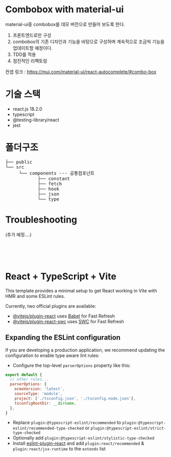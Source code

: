 # Combobox with material-ui
material-ui중 combobox를 데모 버전으로 만들어 보도록 한다. 

1. 프론트엔드로만 구성
2. combobox의 기존 디자인과 기능을 바탕으로 구성하며 계속적으로 조금씩 기능을 업데이트할 예정이다.
3. TDD를 적용
4. 점진적인 리팩토링

컨셉 링크 : https://mui.com/material-ui/react-autocomplete/#combo-box


# 기술 스택
- react.js 18.2.0
- typescript
- @testing-library/react
- jest


# 폴더구조

<pre>
├── public
└── src
     └── components --- 공통컴포넌트 
            ├── constant 
            ├── fetch 
            ├── hook 
            ├── json 
            └── type 
</pre>



# Troubleshooting
(추가 예정....)

</br>
</br>
</br>

# React + TypeScript + Vite

This template provides a minimal setup to get React working in Vite with HMR and some ESLint rules.

Currently, two official plugins are available:

- [@vitejs/plugin-react](https://github.com/vitejs/vite-plugin-react/blob/main/packages/plugin-react/README.md) uses [Babel](https://babeljs.io/) for Fast Refresh
- [@vitejs/plugin-react-swc](https://github.com/vitejs/vite-plugin-react-swc) uses [SWC](https://swc.rs/) for Fast Refresh

## Expanding the ESLint configuration

If you are developing a production application, we recommend updating the configuration to enable type aware lint rules:

- Configure the top-level `parserOptions` property like this:

```js
export default {
  // other rules...
  parserOptions: {
    ecmaVersion: 'latest',
    sourceType: 'module',
    project: ['./tsconfig.json', './tsconfig.node.json'],
    tsconfigRootDir: __dirname,
  },
}
```

- Replace `plugin:@typescript-eslint/recommended` to `plugin:@typescript-eslint/recommended-type-checked` or `plugin:@typescript-eslint/strict-type-checked`
- Optionally add `plugin:@typescript-eslint/stylistic-type-checked`
- Install [eslint-plugin-react](https://github.com/jsx-eslint/eslint-plugin-react) and add `plugin:react/recommended` & `plugin:react/jsx-runtime` to the `extends` list
